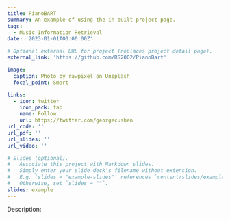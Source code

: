 ```yaml
---
title: PianoBART
summary: An example of using the in-built project page.
tags:
  - Music Information Retrieval
date: '2023-01-01T00:00:00Z'

# Optional external URL for project (replaces project detail page).
external_link: 'https://github.com/RS2002/PianoBart'

image:
  caption: Photo by rawpixel on Unsplash
  focal_point: Smart

links:
  - icon: twitter
    icon_pack: fab
    name: Follow
    url: https://twitter.com/georgecushen
url_code: ''
url_pdf: ''
url_slides: ''
url_video: ''

# Slides (optional).
#   Associate this project with Markdown slides.
#   Simply enter your slide deck's filename without extension.
#   E.g. `slides = "example-slides"` references `content/slides/example-slides.md`.
#   Otherwise, set `slides = ""`.
slides: example
---
```


Description:
